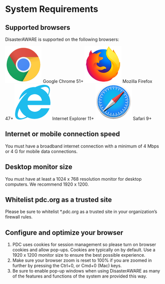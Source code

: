 # System Requirements

## Supported browsers

DisasterAWARE is supported on the following browsers:

![Chrome logo](https://github.com/LuigiBella/PDC_test/blob/master/images/1.1_figure_1.png)
Google Chrome 51+
![Firefox logo](https://github.com/LuigiBella/PDC_test/blob/master/images/1.1_figure_2.png)
Mozilla Firefox 47+
![Internet Explorer logo](https://github.com/LuigiBella/PDC_test/blob/master/images/1.1_figure_3.png)
Internet Explorer 11+
![Safari logo](https://github.com/LuigiBella/PDC_test/blob/master/images/1.1_figure_4.png)
Safari 9+

## Internet or mobile connection speed
You must have a broadband internet connection with a minimum of 4 Mbps or 4 G for mobile data connections.

## Desktop monitor size
You must have at least a 1024 x 768 resolution monitor for desktop computers. We recommend 1920 x 1200.

## Whitelist pdc.org as a trusted site
Please be sure to whitelist *.pdc.org as a trusted site in your organization’s firewall rules. 

## Configure and optimize your browser
1. PDC uses cookies for session management so please turn on browser cookies and allow pop-ups. Cookies are typically on by default. Use a 1920 x 1200 monitor size to ensure the best possible experience.  
2. Make sure  your browser zoom is reset to 100% if you are zoomed in further by pressing the Ctrl+0, or Cmd+0 (Mac)  keys.
3. Be sure to enable pop-up windows when using DisasterAWARE as many of the features and functions of the system are provided this way.
